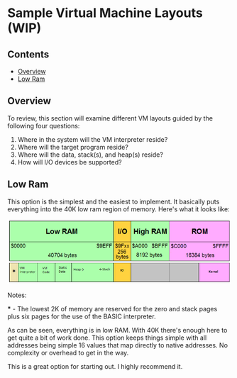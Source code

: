 # Sample Virtual Machine Layouts (WIP)

## Contents

* [Overview](#overview)
* [Low Ram](#low_ram)

## Overview

To review, this section will examine different VM layouts guided by the
following four questions:

1. Where in the system will the VM interpreter reside?
2. Where will the target program reside?
3. Where will the data, stack(s), and heap(s) reside?
4. How will I/O devices be supported?

## Low Ram

This option is the simplest and the easiest to implement. It basically puts
everything into the 40K low ram region of memory. Here's what it looks like:

![Option 1](../images/MM_Low_RAM.png)

Notes:

__\*__ - The lowest 2K of memory are reserved for the zero and stack pages
plus six pages for the use of the BASIC interpreter.

As can be seen, everything is in low RAM. With 40K there's enough here
to get quite a bit of work done. This option keeps things simple with all
addresses being simple 16 values that map directly to native addresses. No
complexity or overhead to get in the way.

This is a great option for starting out. I highly recommend it.
